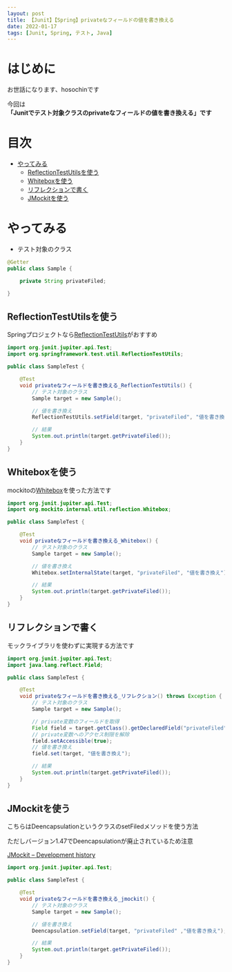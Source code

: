 ```yaml
---
layout: post
title: 【Junit】【Spring】privateなフィールドの値を書き換える
date: 2022-01-17
tags: [Junit, Spring, テスト, Java]
---
```


# はじめに

お世話になります、hosochinです

今回は  
**「Junitでテスト対象クラスのprivateなフィールドの値を書き換える」です**

# 目次

- [やってみる](#やってみる)
  - [ReflectionTestUtilsを使う](#reflectiontestutilsを使う)
  - [Whiteboxを使う](#whiteboxを使う)
  - [リフレクションで書く](#リフレクションで書く)
  - [JMockitを使う](#jmockitを使う)

# やってみる

* テスト対象のクラス

```java
@Getter
public class Sample {

    private String privateFiled;

}
```

## ReflectionTestUtilsを使う

Springプロジェクトなら[ReflectionTestUtils](https://docs.spring.io/spring-framework/docs/current/javadoc-api/org/springframework/test/util/ReflectionTestUtils.html)がおすすめ

```java
import org.junit.jupiter.api.Test;
import org.springframework.test.util.ReflectionTestUtils;

public class SampleTest {

    @Test
    void privateなフィールドを書き換える_ReflectionTestUtils() {
        // テスト対象のクラス
        Sample target = new Sample();

        // 値を書き換え
        ReflectionTestUtils.setField(target, "privateFiled", "値を書き換え");

        // 結果
        System.out.println(target.getPrivateFiled());
    }
}
```

## Whiteboxを使う

mockitoの[Whitebox](https://www.javadoc.io/doc/org.mockito/mockito-core/1.9.0/org/mockito/internal/util/reflection/Whitebox.html)を使った方法です

```java
import org.junit.jupiter.api.Test;
import org.mockito.internal.util.reflection.Whitebox;

public class SampleTest {

    @Test
    void privateなフィールドを書き換える_Whitebox() {
        // テスト対象のクラス
        Sample target = new Sample();

        // 値を書き換え
        Whitebox.setInternalState(target, "privateFiled", "値を書き換え");

        // 結果
        System.out.println(target.getPrivateFiled());
    }
}
```

## リフレクションで書く

モックライブラリを使わずに実現する方法です

```java
import org.junit.jupiter.api.Test;
import java.lang.reflect.Field;

public class SampleTest {

    @Test
    void privateなフィールドを書き換える_リフレクション() throws Exception {
        // テスト対象のクラス
        Sample target = new Sample();

        // private変数のフィールドを取得
        Field field = target.getClass().getDeclaredField("privateFiled");
        // private変数へのアクセス制限を解除
        field.setAccessible(true);
        // 値を書き換え
        field.set(target, "値を書き換え");

        // 結果
        System.out.println(target.getPrivateFiled());
    }
}
```

## JMockitを使う

こちらはDeencapsulationというクラスのsetFiledメソッドを使う方法

ただしバージョン1.47でDeencapsulationが廃止されているため注意

[JMockit – Development history](http://jmockit.github.io/changes.html)

```java
import org.junit.jupiter.api.Test;

public class SampleTest {

    @Test
    void privateなフィールドを書き換える_jmockit() {
        // テスト対象のクラス
        Sample target = new Sample();

        // 値を書き換え
        Deencapsulation.setField(target, "privateFiled" ,"値を書き換え");

        // 結果
        System.out.println(target.getPrivateFiled());
    }
}
```
